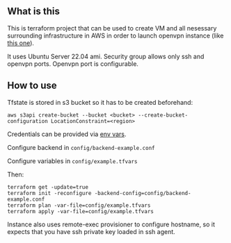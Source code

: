 ## What is this

This is terraform project that can be used to create VM and all nesessary surrounding infrastructure in AWS in order to launch openvpn instance (like [this one](https://github.com/angristan/openvpn-install)).

It uses Ubuntu Server 22.04 ami. Security group allows only ssh and openvpn ports. Openvpn port is configurable.

## How to use

Tfstate is stored in s3 bucket so it has to be created beforehand:
```
aws s3api create-bucket --bucket <bucket> --create-bucket-configuration LocationConstraint=<region>
```

Credentials can be provided via [env vars](https://registry.terraform.io/providers/hashicorp/aws/latest/docs#environment-variables).

Configure backend in `config/backend-example.conf`

Configure variables in `config/example.tfvars`

Then:
```
terraform get -update=true
terraform init -reconfigure -backend-config=config/backend-example.conf
terraform plan -var-file=config/example.tfvars
terraform apply -var-file=config/example.tfvars
```

Instance also uses remote-exec provisioner to configure hostname, so it expects that you have ssh private key loaded in ssh agent.

